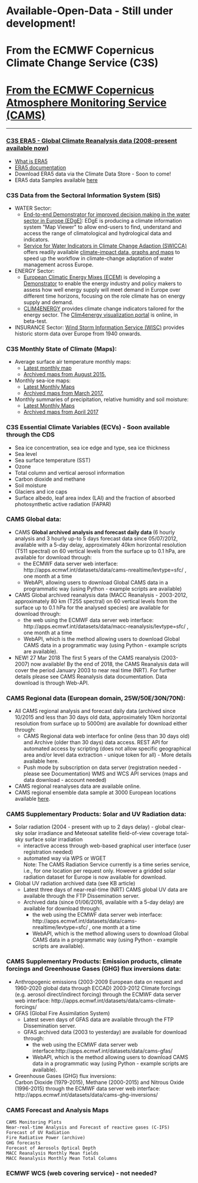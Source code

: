 # Available-Open-Data - Still under development!

<h1>From the ECMWF Copernicus Climate Change Service (C3S)</a></H1>
<h1><a href="#CAMS">From the ECMWF Copernicus Atmosphere Monitoring Service (CAMS)</H1>
<hr>


<h3>C3S ERA5 - Global Climate Reanalysis data (2008-present available now)</h3>
<ul>
<li><a href="https://software.ecmwf.int/wiki/display/CKB/What+is+ERA5">What is ERA5</a>
<li><a href="https://software.ecmwf.int/wiki/display/CKB/ERA5+data+documentation">ERA5 documentation</a>
<li>Download ERA5 data via the Climate Data Store - Soon to come!
<li>ERA5 data Samples available <a href="ftp://ftp.ecmwf.int/pub/copsup/OpenDataHack2018/">here</a>
</ul>

<!--
<h3>Seasonal Forecasts</H3>
<ul>
<li><a href="http://climate.copernicus.eu/s/charts/c3s_seasonal/">Charts</a> including: MSLP charts, SST maps and NINO-index timeseries, 2m Temperature charts, 850mb Temperature charts, Geopotential height at 500Pa  charts, Precipitation charts. The forecasts are updated every month and cover a time range of 6 months.
<li>Archived data in the Climate Data Store
<li>Seasonal forecast data Samples available <a href="ftp://ftp.ecmwf.int/pub/copsup/">here</a>
</ul>        
-->

<h3>C3S Data from the Sectoral Information System (SIS)</h3>
<ul>
<li>WATER Sector: 
  <ul>
    <li><a href="http://edge.climate.copernicus.eu">End-to-end Demonstrator for improved decision making in the water sector in Europe (EDgE)</a>: EDgE is producing a climate information system <a href"http://edge.climate.copernicus.eu/Tools/">"Map Viewer"</a> to allow end-users to find, understand and access the range of climatological and hydrological data and indicators. 
      <li><a href="http://swicca.eu/">Service for Water Indicators in Climate Change Adaption (SWICCA)</a> offers readily available <a href="http://swicca.eu/climate-impacts-maps/">climate-impact data, graphs and maps</a> to speed up the workflow in climate-change adaptation of water management across Europe.  
        </ul>
<li>ENERGY Sector: 
  <ul>
    <li><a href="http://ecem.climate.copernicus.eu/">European Climatic Energy Mixes (ECEM)</a> is developing a <a href="http://ecem.climate.copernicus.eu/demonstrator/">Demonstrator</a> to enable the energy industry and policy makers to assess how well energy supply will meet demand in Europe over different time horizons, focusing on the role climate has on energy supply and demand.
      <li><a href="http://clim4energy.climate.copernicus.eu/">CLIM4ENERGY</a> provides climate change indicators tailored for the energy sector. The <a href="http://c4e-visu.ipsl.upmc.fr/">Clim4energy visualization portal</a> is online, in beta-test. 
        </ul>
<li>INSURANCE Sector: <a href="">Wind Storm Information Service (WISC)</a> provides historic storm data over Europe from 1940 onwards.
</ul>

<h3>C3S Monthly State of Climate (Maps):</h3>
<ul>
  <li>Average surface air temperature monthly maps:
        <ul>
          <li><a href="https://climate.copernicus.eu/resources/data-analysis/average-surface-air-temperature-analysis">Latest monthly map</a>
    <li><a href="https://climate.copernicus.eu/resources/data-analysis/average-surface-air-temperature-analysis/monthly-maps/">Archived maps from August 2015.</a>
      </ul>
    <li>Monthly sea-ice maps:
        <ul><li><a href="https://climate.copernicus.eu/products/monthly-sea-ice-maps">Latest Monthly Maps</a>
        <li><a href="https://climate.copernicus.eu/sea-ice-monthly-maps">Archived maps from March 2017.</a>
      </ul>
    <li>Monthly summaries of precipitation, relative humidity and soil moisture:
        <ul><li><a href="https://climate.copernicus.eu/monthly-summaries-precipitation-relative-humidity-and-soil-moisture">Latest Monthly Maps</a>
        <li><a href="https://climate.copernicus.eu/precipitation-relative-humidity-and-soil-moisture-monthly-maps">Archived maps from April 2017</a>
          </ul>
 </ul>       

<h3>C3S Essential Climate Variables (ECVs) - Soon available through the CDS</h3>
<UL>
    <li>Sea ice concentration, sea ice edge and type, sea ice thickness
    <li>Sea level
    <li>Sea surface temperature (SST)
    <li>Ozone
    <li>Total column and vertical aerosol information
    <li>Carbon dioxide and methane
    <li>Soil moisture
    <li>Glaciers and ice caps
    <li>Surface albedo, leaf area index (LAI) and the fraction of absorbed photosynthetic active radiation (FAPAR)
</ul>

<a name="CAMS"></a>

<h3>CAMS Global data:</h3>

<ul>    
    <li>CAMS <strong>Global archived analysis and forecast daily data </strong> (6 hourly analysis and 3 hourly up-to 5 days forecast data since 05/07/2012, available with a 5-day delay, approximately 40km horizontal resolution (T511 spectral) on 60 vertical levels from the surface up to 0.1 hPa, are available for download through:
        <ul>
        <li>the ECMWF data server web interface: http://apps.ecmwf.int/datasets/data/cams-nrealtime/levtype=sfc/ , one month at a time
        <li>WebAPI, allowing users to download Global CAMS data in a programmatic way (using Python - example scripts are available)
</ul>
    <li>CAMS Global archived reanalysis data (MACC Reanalysis - 2003-2012, approximately 80 km (T255 spectral) on 60 vertical levels from the surface up to 0.1 hPa for the analysed species) are available for download through:
        <ul>
          <li>the web using the ECMWF data server web interface: http://apps.ecmwf.int/datasets/data/macc-reanalysis/levtype=sfc/ , one month at a time
        <li>WebAPI, which is the method allowing users to download Global CAMS data in a programmatic way (using Python - example scripts are available).
  </ul>
<li>    NEW! 27 Mar 2018 The first 5 years of the CAMS reanalysis (2003-2007) now available! By the end of 2018, the CAMS Reanalysis data will cover the period January 2003 to near real time (NRT). For further details please see CAMS Reanalysis data documentation. Data download is through Web-API.
</ul>

<h3>CAMS Regional data (European domain, 25W/50E/30N/70N):</h3>
<ul>
  <li>All CAMS regional analysis and forecast daily data (archived since 10/2015 and less than 30 days old data, approximately 10km horizontal resolution from surface up to 5000m) are available for download either through:
        <ul><li>CAMS Regional data web interface for online (less than 30 days old) and Archive (older than 30 days) data access. 
        REST API for automated access by scripting (does not allow specific geographical area and/or level data extraction - unique token for all) - More details available here.
        <li>Push mode by subscription on data server (registration needed - please see Documentation)
        WMS and WCS API services (maps and data download - account needed)
          </ul>
    <li>CAMS regional reanalyses data are available online. 
  <li>CAMS regional ensemble data sample at 3000 European locations available <a href="https://github.com/OpenDataHack2018/Available-Open-Data/blob/master/CAMS-regional-air-quality.md">here</a>.
    </ul>
    
<h3>CAMS Supplementary Products: Solar and UV Radiation data:</h3>    
<ul>     
  <li>Solar radiation (2004 - present with up to 2 days delay) - global clear-sky solar irradiance and Meteosat satellite field-of-view coverage total-sky surface solar irradiation
        <ul>
          <li>interactive access through web-based graphical user interface (user registration needed)
        <li>automated way via WPS or WGET
        <br>Note: The CAMS Radiation Service currently is a time series service, i.e., for one location per request only. However a gridded solar radiation dataset for Europe is now available for download.
          </ul>
    <li>Global UV radiation archived data (see KB article)
        <ul>
          <li>Latest three days of near-real-time (NRT) CAMS global UV data are available through the FTP Dissemination server.
        <li>Archived data (since 01/06/2016, available with a 5-day delay) are available for download through:
            <ul>
              <li>the web using the ECMWF data server web interface: http://apps.ecmwf.int/datasets/data/cams-nrealtime/levtype=sfc/ , one month at a time
            <li>WebAPI, which is the method allowing users to download Global CAMS data in a programmatic way (using Python - example scripts are available).
            </ul>
          </ul>
      </ul>
<h3>CAMS Supplementary Products: Emission products, climate forcings and Greenhouse Gases (GHG) flux inversions data:</h3>
    <ul>
  <li>Anthropogenic emissions (2003-2009 European data on request and 1960-2020 global data through ECCAD)
    2003-2012 Climate forcings (e.g. aerosol direct/indirect forcing) through the ECMWF data server web interface: http://apps.ecmwf.int/datasets/data/cams-climate-forcings/
    <li>GFAS (Global Fire Assimilation System)
        <ul>
          <li>Latest seven days of GFAS data are available through the FTP Dissemination server.
        <li>GFAS archived data (2003 to yesterday) are available for download through:
            <ul><li>the web using the ECMWF data server web interface:http://apps.ecmwf.int/datasets/data/cams-gfas/
            <li>WebAPI, which is the method allowing users to download CAMS data in a programmatic way (using Python - example scripts are available).
              </ul>
          </ul>
    <li>Greenhouse Gases (GHG) flux inversions:
        <br>Carbon Dioxide (1979-2015), Methane (2000-2015) and Nitrous Oxide (1996-2015) through the ECMWF data server web interface: http://apps.ecmwf.int/datasets/data/cams-ghg-inversions/
             </ul>
<h3>CAMS Forecast and Analysis Maps</h3>

    CAMS Monitoring Plots
    Near-real-time Analysis and Forecast of reactive gases (C-IFS)
    Forecast of UV Radiation
    Fire Radiative Power (archive)
    GHG forecasts
    Forecast of Aerosols Optical Depth
    MACC Reanalysis Monthly Mean fields
    MACC Reanalysis Monthly Mean Total Columns



<h3>ECMWF WCS (web covering service) - not needed?</h3>


